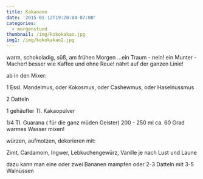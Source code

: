 ```yaml
---
title: Kakaoooo
date: '2015-01-12T19:20:04-07:00'
categories:
  - morgenstund
thumbnail: /img/kokokakao.jpg
img1: /img/kokokakao2.jpg
---
```

warm, schokoladig, süß, am frühen Morgen ...ein Traum  - nein!
ein Munter - Macher!
besser wie Kaffee und ohne Reue!
nährt auf der ganzen Linie!

ab in den Mixer:

1 Essl. Mandelmus, oder Kokosmus, oder Cashewmus, oder Haselnussmus


2 Datteln

1 gehäufter Tl. Kakaopulver 

1/4 Tl. Guarana ( für die ganz müden Geister)
200 - 250 ml ca. 60 Grad warmes Wasser
mixen!


würzen, aufmotzen, dekorieren mit:

Zimt, Cardamom, Ingwer,  Lebkuchengewürz, Vanille je nach Lust und Laune

dazu kann man eine oder zwei Bananen mampfen
oder 2-3 Datteln mit  3-5 Walnüssen


